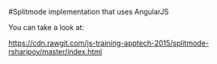 #Splitmode 
implementation that uses AngularJS

You can take a look at:

https://cdn.rawgit.com/js-training-apptech-2015/splitmode-rsharipov/master/index.html
